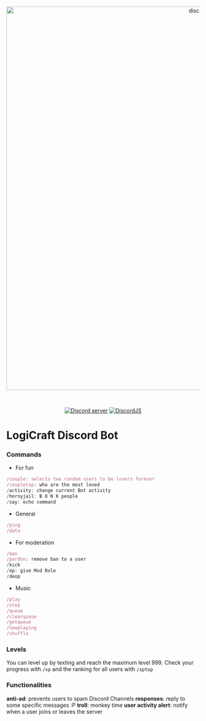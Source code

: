 <div align="center">
  <br />
  <p>
    <a href="https://discord.gg/mv684BdPwP"><img src="https://i.imgur.com/Esp3tNi.png" width="1000" alt="discord.js" /></a>
  </p>
  <br />
  <p>
    <a href="https://discord.gg/mv684BdPwP"><img src="https://img.shields.io/discord/666295714724446209?label=LogiCraftSMP&logo=discord" alt="Discord server" /></a>
    <a href="https://github.com/discordjs/discord.js/"><img src="https://img.shields.io/npm/v/discord.js" alt="DiscordJS" /></a>
  </p>
</div>

# LogiCraft Discord Bot

### Commands

- For fun

```js
/couple: selects two random users to be lovers forever
/coupletop: who are the most loved
/activity: change current Bot activity
/hornyjail: B O N K people
/say: echo command
```

- General

```js
/ping
/data
```

- For moderation

```js
/ban
/pardon: remove ban to a user
/kick
/op: give Mod Role
/deop
```

- Music

```js
/play
/stop
/queue
/clearqueue
/getqueue
/nowplaying
/shuffle
```

### Levels

You can level up by texting and reach the maximum level 999. Check your progress with `/xp` and the ranking for all users with `/xptop`

### Functionalities

**anti-ad**: prevents users to spam Discord Channels
**responses**: reply to some specific messages :P
**troll**: monkey time
**user activity alert**: notify when a user joins or leaves the server
